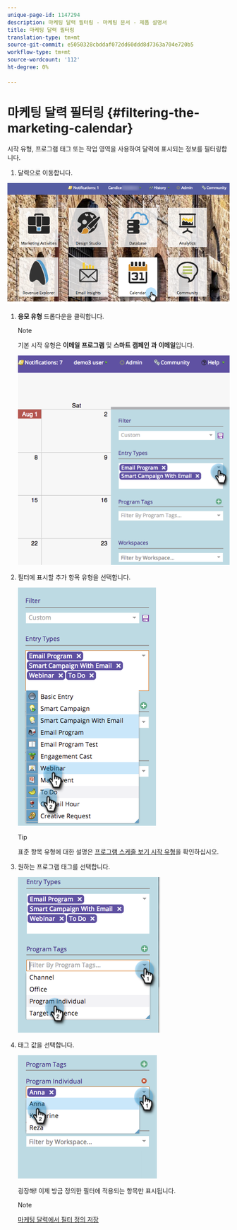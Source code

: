 ```yaml
---
unique-page-id: 1147294
description: 마케팅 달력 필터링 - 마케팅 문서 - 제품 설명서
title: 마케팅 달력 필터링
translation-type: tm+mt
source-git-commit: e5050328cbddaf072dd60ddd8d7363a704e720b5
workflow-type: tm+mt
source-wordcount: '112'
ht-degree: 0%

---
```



# 마케팅 달력 필터링 {#filtering-the-marketing-calendar}

시작 유형, 프로그램 태그 또는 작업 영역을 사용하여 달력에 표시되는 정보를 필터링합니다.

1. 달력으로 이동합니다.

![](assets/2017-05-10-15-30-47.png)

1. **응모 유형** 드롭다운을 클릭합니다.

   >[!NOTE]
   >
   >기본 시작 유형은 **이메일** **프로그램** 및 **스마트** **캠페인** **과** **이메일**&#x200B;입니다.

   ![](assets/image2014-9-24-10-3a46-3a54.png)

1. 필터에 표시할 추가 항목 유형을 선택합니다.

   ![](assets/image2014-9-24-10-3a47-3a0.png)

   >[!TIP]
   >
   >표준 항목 유형에 대한 설명은 [프로그램 스케줄 보기 시작 유형](/help/marketo/product-docs/core-marketo-concepts/programs/program-schedule-view/program-schedule-view-entry-types.md)을 확인하십시오.

1. 원하는 프로그램 태그를 선택합니다.

   ![](assets/image2014-9-24-10-3a47-3a5.png)

1. 태그 값을 선택합니다.

   ![](assets/image2014-9-24-10-3a47-3a9.png)

   굉장해! 이제 방금 정의한 필터에 적용되는 항목만 표시됩니다.

   >[!NOTE]
   >
   >[마케팅 달력에서 필터 정의 저장](/help/marketo/product-docs/core-marketo-concepts/marketing-calendar/working-with-the-calendar/saving-a-filter-definition-in-the-marketing-calendar.md)
